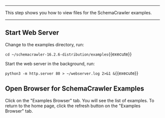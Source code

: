 -----

This step shows you how to view files for the SchemaCrawler examples.

-----

## Start Web Server

Change to the examples directory, run:

`cd ~/schemacrawler-16.2.6-distribution/examples`{{execute}}

Start the web server in the background, run:

`python3 -m http.server 80 > ~/webserver.log 2>&1 &`{{execute}}

## Open Browser for SchemaCrawler Examples

Click on the "Examples Browser" tab. You will see the list of examples. To return to the home page, click the refresh button on the "Examples Browser" tab.
